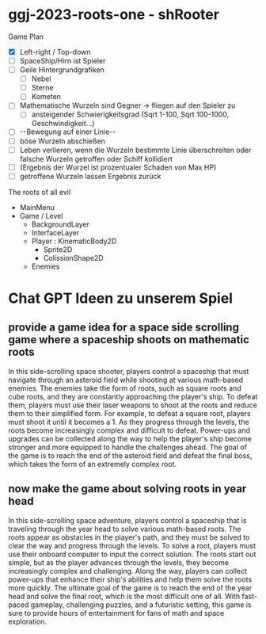 # ggj-2023-roots-one - shRooter

Game Plan

- [x] Left-right / Top-down
- [ ] SpaceShip/Hirn ist Spieler
- [ ] Geile Hintergrundgrafiken
	- [ ] Nebel
	- [ ] Sterne
	- [ ] Kometen
- [ ] Mathematische Wurzeln sind Gegner -> fliegen auf den Spieler zu
	- [ ] ansteigender Schwierigkeitsgrad (Sqrt 1-100, Sqrt 100-1000, Geschwindigkeit...)
- [ ] --Bewegung auf einer Linie--
- [ ] böse Wurzeln abschießen
- [ ] Leben verlieren, wenn die Wurzeln bestimmte Linie überschreiten oder falsche Wurzeln getroffen oder Schiff kollidiert
- [ ] (Ergebnis der Wurzel ist prozentualer Schaden von Max HP)
- [ ] getroffene Wurzeln lassen Ergebnis zurück

The roots of all evil  

- MainMenu
- Game / Level
	- BackgroundLayer
	- InterfaceLayer
 	- Player : KinematicBody2D 
 		- Sprite2D
 		- ColissionShape2D
 	- Enemies
 
# Chat GPT Ideen zu unserem Spiel
## provide a game idea for a space side scrolling game where a spaceship shoots on mathematic roots
In this side-scrolling space shooter, players control a spaceship that must navigate through an asteroid field while shooting at various math-based enemies. The enemies take the form of roots, such as square roots and cube roots, and they are constantly approaching the player's ship. To defeat them, players must use their laser weapons to shoot at the roots and reduce them to their simplified form. For example, to defeat a square root, players must shoot it until it becomes a 1. As they progress through the levels, the roots become increasingly complex and difficult to defeat. Power-ups and upgrades can be collected along the way to help the player's ship become stronger and more equipped to handle the challenges ahead. The goal of the game is to reach the end of the asteroid field and defeat the final boss, which takes the form of an extremely complex root.

## now make the game about solving roots in year head
In this side-scrolling space adventure, players control a spaceship that is traveling through the year head to solve various math-based roots. The roots appear as obstacles in the player's path, and they must be solved to clear the way and progress through the levels. To solve a root, players must use their onboard computer to input the correct solution. The roots start out simple, but as the player advances through the levels, they become increasingly complex and challenging. Along the way, players can collect power-ups that enhance their ship's abilities and help them solve the roots more quickly. The ultimate goal of the game is to reach the end of the year head and solve the final root, which is the most difficult one of all. With fast-paced gameplay, challenging puzzles, and a futuristic setting, this game is sure to provide hours of entertainment for fans of math and space exploration.
